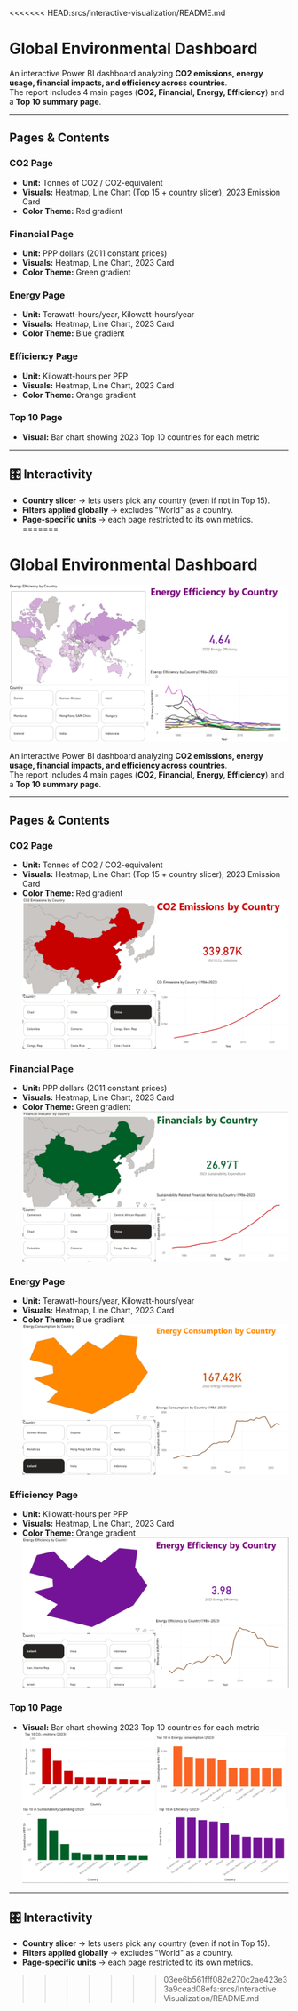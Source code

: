 <<<<<<< HEAD:srcs/interactive-visualization/README.md
# Global Environmental Dashboard

An interactive Power BI dashboard analyzing **CO2 emissions, energy usage, financial impacts, and efficiency across countries**.  
The report includes 4 main pages (**CO2, Financial, Energy, Efficiency**) and a **Top 10 summary page**.

---

## Pages & Contents

### CO2 Page
- **Unit:** Tonnes of CO2 / CO2-equivalent  
- **Visuals:** Heatmap, Line Chart (Top 15 + country slicer), 2023 Emission Card  
- **Color Theme:** Red gradient  

### Financial Page
- **Unit:** PPP dollars (2011 constant prices)  
- **Visuals:** Heatmap, Line Chart, 2023 Card  
- **Color Theme:** Green gradient  

### Energy Page
- **Unit:** Terawatt-hours/year, Kilowatt-hours/year  
- **Visuals:** Heatmap, Line Chart, 2023 Card  
- **Color Theme:** Blue gradient  

### Efficiency Page
- **Unit:** Kilowatt-hours per PPP  
- **Visuals:** Heatmap, Line Chart, 2023 Card  
- **Color Theme:** Orange gradient  

### Top 10 Page
- **Visual:** Bar chart showing 2023 Top 10 countries for each metric  

---

## 🎛️ Interactivity

- **Country slicer** → lets users pick any country (even if not in Top 15).  
- **Filters applied globally** → excludes "World" as a country.  
- **Page-specific units** → each page restricted to its own metrics.  
=======
# Global Environmental Dashboard
![Screenshot](./Screenshots/worldmap.PNG)

An interactive Power BI dashboard analyzing **CO2 emissions, energy usage, financial impacts, and efficiency across countries**.  
The report includes 4 main pages (**CO2, Financial, Energy, Efficiency**) and a **Top 10 summary page**.

---

## Pages & Contents

### CO2 Page
- **Unit:** Tonnes of CO2 / CO2-equivalent  
- **Visuals:** Heatmap, Line Chart (Top 15 + country slicer), 2023 Emission Card  
- **Color Theme:** Red gradient  
![CO2 Page](./Screenshots/co2.PNG)

### Financial Page
- **Unit:** PPP dollars (2011 constant prices)  
- **Visuals:** Heatmap, Line Chart, 2023 Card  
- **Color Theme:** Green gradient  
![Financial Page](./Screenshots/finance.PNG)

### Energy Page
- **Unit:** Terawatt-hours/year, Kilowatt-hours/year  
- **Visuals:** Heatmap, Line Chart, 2023 Card  
- **Color Theme:** Blue gradient  
![Energy Page](./Screenshots/energy.PNG)

### Efficiency Page
- **Unit:** Kilowatt-hours per PPP  
- **Visuals:** Heatmap, Line Chart, 2023 Card  
- **Color Theme:** Orange gradient  
![Efficiency Page](./Screenshots/efficiency.PNG)

### Top 10 Page
- **Visual:** Bar chart showing 2023 Top 10 countries for each metric  
![Top 10 Page](./Screenshots/top10.PNG)

---

## 🎛️ Interactivity

- **Country slicer** → lets users pick any country (even if not in Top 15).  
- **Filters applied globally** → excludes "World" as a country.  
- **Page-specific units** → each page restricted to its own metrics.  


>>>>>>> 03ee6b561fff082e270c2ae423e33a9cead08efa:srcs/Interactive Visualization/README.md
